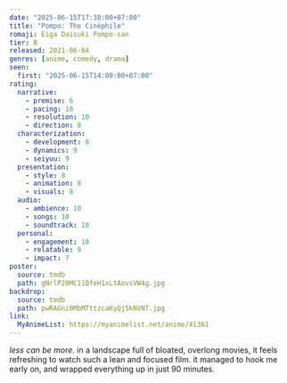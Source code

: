 ```yaml
---
date: "2025-06-15T17:30:00+07:00"
title: "Pompo: The Cinéphile"
romaji: Eiga Daisuki Pompo-san
tier: B
released: 2021-06-04
genres: [anime, comedy, drama]
seen:
  first: "2025-06-15T14:00:00+07:00"
rating:
  narrative:
    - premise: 6
    - pacing: 10
    - resolution: 10
    - direction: 8
  characterization:
    - development: 8
    - dynamics: 9
    - seiyuu: 9
  presentation:
    - style: 8
    - animation: 8
    - visuals: 8
  audio:
    - ambience: 10
    - songs: 10
    - soundtrack: 10
  personal:
    - engagement: 10
    - relatable: 9
    - impact: 7
poster:
  source: tmdb
  path: gNrlP20MC11QfeH1xLtAovsVW4g.jpg
backdrop:
  source: tmdb
  path: pwRAGni0MbMTttzcaKyQj5kNVNT.jpg
link:
  MyAnimeList: https://myanimelist.net/anime/41361
---
```


*less can be more*. in a landscape full of bloated, overlong movies, it feels refreshing to watch such a lean and focused film. it managed to hook me early on, and wrapped everything up in just 90 minutes.
